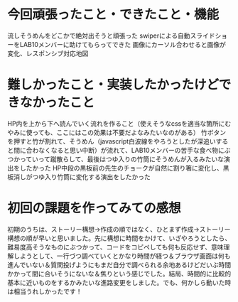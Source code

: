 # 今回頑張ったこと・できたこと・機能
流しそうめんをどこかで絶対出そうと頑張った
swiperによる自動スライドショーをLAB10メンバーに助けてもらってできた
画像にカーソル合わせると画像が変化、レスポンシブ対応地図
# 難しかったこと・実装したかったけどできなかったこと
HP内を上から下へ読んでいく流れを作ること（使えそうなcssを適当な箇所にむやみに使っても、ここにはこの効果は不要だよなみたいなのがある）
竹ボタンを押すと竹が割れて、そうめん（javascript白波線をやろうとしたが深追いすると間に合わなくなると思い中断）が流れて、LAB10メンバーの苦手な食べ物にぶつかっていって蹴散らして、最後はつゆ入りの竹筒にそうめんが入るみたいな演出をしたかった
HP中段の黒板前の先生のチョークが自然に割り箸に変化し、黒板消しがつゆ入り竹筒に変化する演出をしたかった
# 初回の課題を作ってみての感想
初期のうちは、ストーリー構想→作成の順ではなく、ひとまず作成→ストーリー構想の順が早いと思いました。先に構想に時間をかけて、いざやろうとしたら、難易度高そうなものにぶつかって、コードをコピペしても何も反応せず、意味理解しようとして、一行づつ調べていくとかなり時間が経つ＆ブラウザ画面は何も進んでいない＆質問投げようにもまだ自分で調べられる余地あるけどだいぶ時間かかって間に合いそうにないな＆焦りという感じでした。結局、時間的に比較的基本に近いものをするかみたいな進路変更をしました。でも、何かしら動いた時は相当うれしかったです！